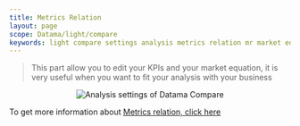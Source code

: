 ```yaml
---
title: Metrics Relation
layout: page
scope: Datama/light/compare
keywords: light compare settings analysis metrics relation mr market equation
---
```


> This part allow you to edit your KPIs and your market equation, it is very useful when you want to fit your analysis with your business

<center><img src="{{site.url}}/{{site.baseurl}}/extensions/datama-compare/assets/img/metrics-relation.png" alt="Analysis settings of Datama Compare" title="Datama Compare - Structure" /></center>

To get more information about [Metrics relation, click here]({{site.url}}/{{site.baseurl}}/extensions/Datama-compare/settings/analysis/metrics-relation.html)

<br>
